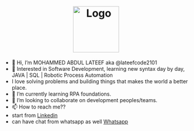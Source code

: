 <h1 align="center">
<img src="https://www.kindpng.com/picc/m/667-6672232_svg-animated-image-for-it-website-hd-png.png" alt="Logo" width="125" height="125">
 </h1>

- 👋 Hi, I’m MOHAMMED ABDUL LATEEF aka @lateefcode2101
- 👀 Interested in Software Development, learning new syntax day by day, JAVA | SQL | Robotic Process Automation 
- I love solving problems and building things that makes the world a better place.
- 🌱 I’m currently learning RPA foundations.
- 💞️ I’m looking to collaborate on development peoples/teams.
- 📫 How to reach me??
- start from <a href="https://www.linkedin.com/in/mohammed-abdul-lateef-1541b2179" target="_blank">Linkedin</a>
- can have chat from whatsapp as well [Whatsapp](https://wa.me/9491058915?text=Hi%20Lateef!%20I%20just%20visited%20your%20Github%20profile%20and%20I'm%20interested%20in%20connecting%20with%20you%20to%20discuss%20awesome%20code%20stuff...😃😃)

<!---
lateefcode2101/lateefcode2101 is a ✨ special ✨ repository because its `README.md` (this file) appears on your GitHub profile.
You can click the Preview link to take a look at your changes.
--->
